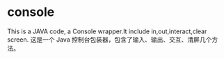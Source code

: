 # console
This is a JAVA code, a Console wrapper.It include in,out,interact,clear screen.
这是一个 Java 控制台包装器，包含了输入、输出、交互、清屏几个方法。
